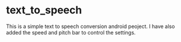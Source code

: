# text_to_speech
This is a simple text to speech conversion android peoject. I have also added the speed and pitch bar to control the settings.

